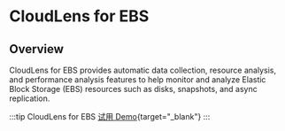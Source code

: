 # CloudLens for EBS

## Overview

CloudLens for EBS provides automatic data collection, resource analysis, and performance analysis features to help monitor and analyze Elastic Block Storage (EBS) resources such as disks, snapshots, and async replication.

:::tip CloudLens for EBS
[试用 Demo](/playground/demo.html?dest=/lognext/app/ebs_lens%3Fresource=/overview/project/aliyun-product-data-1819385687343877-cn-hangzhou/logstore/ebs_disk_metric/dashboardtemplate/ebs-overview){target="_blank"}
:::

